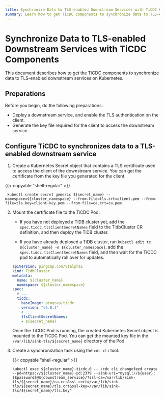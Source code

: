 ```yaml
---
title: Synchronize Data to TLS-enabled Downstream Services with TiCDC Components
summary: Learn how to get TiCDC components to synchronize data to TLS-enabled downstream services.
---
```


# Synchronize Data to TLS-enabled Downstream Services with TiCDC Components

This document describes how to get the TiCDC components to synchronize data to TLS-enabled downstream services on Kubernetes.

## Preparations

Before you begin, do the following preparations:

- Deploy a downstream service, and enable the TLS authentication on the client.
- Generate the key file required for the client to access the downstream service.

## Configure TiCDC to synchronizes data to a TLS-enabled downstream service

1. Create a Kubernetes Secret object that contains a TLS certificate used to access the client of the downstream service. You can get the certificate from the key file you generated for the client.

  {{< copyable "shell-regular" >}}

   ```shell
    kubectl create secret generic ${secret_name} --namespace=${cluster_namespace} --from-file=tls.crt=client.pem --from-file=tls.key=client-key.pem --from-file=ca.crt=ca.pem
  ```

2. Mount the certificate file to the TiCDC Pod.

    * If you have not deployed a TiDB cluster yet, add the `spec.ticdc.tlsClientSecretNames` field to the TidbCluster CR definition, and then deploy the TiDB cluster.

    * If you have already deployed a TiDB cluster, run `kubectl edit tc ${cluster_name} -n ${cluster_namespace}`, add the `spec.tiddc.tlsClientSecretNames` field, and then wait for the TiCDC pod to automatically roll over for updates.

    ```yaml
    apiVersion: pingcap.com/v1alpha1
    kind: TidbCluster
    metadata:
      name: ${cluster_name}
      namespace: ${cluster_namespace}
    spec:
      # ...
      ticdc:
        baseImage: pingcap/ticdc
        version: "v5.0.1"
        # ...
        tlsClientSecretNames:
        - ${secret_name}
    ```

    Once the TiCDC Pod is running, the created Kubernetes Secret object is mounted to the TiCDC Pod. You can get the mounted key file in the `/var/lib/sink-tls/${secret_name}` directory of the Pod.

3. Create a synchronization task using the `cdc cli` tool.

    {{< copyable "shell-regular" >}}

    ```shell
    kubectl exec ${cluster_name}-ticdc-0 -- /cdc cli changefeed create --pd=https://${cluster_name}-pd:2379 --sink-uri="mysql://${user}:{$password}@${downstream_service}/?ssl-ca=/var/lib/sink-tls/${secret_name}/ca.crt&ssl-cert=/var/lib/sink-tls/${secret_name}/tls.crt&ssl-key=/var/lib/sink-tls/${secret_name}/tls.key"
    ```